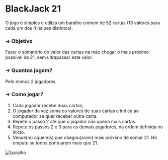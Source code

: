# BlackJack 21
O jogo é simples e utiliza um baralho comum de 52 cartas (13 valores para cada um dos 4 naipes distintos).

### __-> Objetivo__ 
Fazer o somatório do valor das cartas na mão chegar o mais próximo possível de 21, sem ultrapassar este valor.

### __-> Quantos jogam?__
Pelo menos 2 jogadores.

### __-> Como jogar?__ 
1. Cada jogador recebe duas cartas;
2. O jogador da vez soma os valores de suas cartas e indica ao computador se quer receber outra carta.
3. Repete o passo 2 até que o jogador não queira mais cartas. 
4. Repete os passos 2 e 3 para os demais jogadores, na ordem definida no início.
5. Vence(m) aquele(s) que chegou(aram) mais próximo de somar 21. Há empate se todos pontuarem mais que 21.

![baralho](https://media.giphy.com/media/jn7mktJgodCTBvjTOt/giphy.gif)
